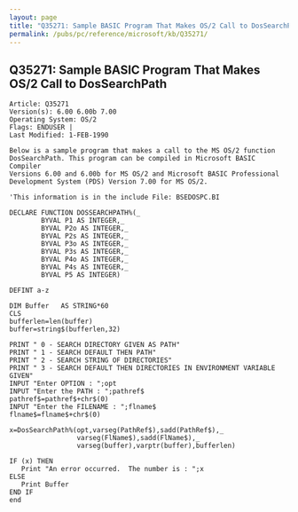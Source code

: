 ```yaml
---
layout: page
title: "Q35271: Sample BASIC Program That Makes OS/2 Call to DosSearchPath"
permalink: /pubs/pc/reference/microsoft/kb/Q35271/
---
```


## Q35271: Sample BASIC Program That Makes OS/2 Call to DosSearchPath

	Article: Q35271
	Version(s): 6.00 6.00b 7.00
	Operating System: OS/2
	Flags: ENDUSER |
	Last Modified: 1-FEB-1990
	
	Below is a sample program that makes a call to the MS OS/2 function
	DosSearchPath. This program can be compiled in Microsoft BASIC Compiler
	Versions 6.00 and 6.00b for MS OS/2 and Microsoft BASIC Professional
	Development System (PDS) Version 7.00 for MS OS/2.
	
	'This information is in the include File: BSEDOSPC.BI
	
	DECLARE FUNCTION DOSSEARCHPATH%(_
	        BYVAL P1 AS INTEGER,_
	        BYVAL P2o AS INTEGER,_
	        BYVAL P2s AS INTEGER,_
	        BYVAL P3o AS INTEGER,_
	        BYVAL P3s AS INTEGER,_
	        BYVAL P4o AS INTEGER,_
	        BYVAL P4s AS INTEGER,_
	        BYVAL P5 AS INTEGER)
	
	DEFINT a-z
	
	DIM Buffer   AS STRING*60
	CLS
	bufferlen=len(buffer)
	buffer=string$(bufferlen,32)
	
	PRINT " 0 - SEARCH DIRECTORY GIVEN AS PATH"
	PRINT " 1 - SEARCH DEFAULT THEN PATH"
	PRINT " 2 - SEARCH STRING OF DIRECTORIES"
	PRINT " 3 - SEARCH DEFAULT THEN DIRECTORIES IN ENVIRONMENT VARIABLE GIVEN"
	INPUT "Enter OPTION : ";opt
	INPUT "Enter the PATH : ";pathref$
	pathref$=pathref$+chr$(0)
	INPUT "Enter the FILENAME : ";flname$
	flname$=flname$+chr$(0)
	
	x=DosSearchPath%(opt,varseg(PathRef$),sadd(PathRef$),_
	                 varseg(FlName$),sadd(FlName$),_
	                 varseg(buffer),varptr(buffer),bufferlen)
	
	IF (x) THEN
	   Print "An error occurred.  The number is : ";x
	ELSE
	   Print Buffer
	END IF
	end
